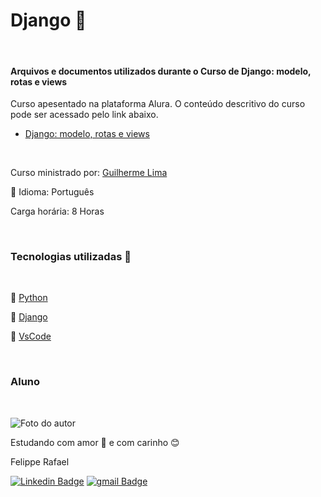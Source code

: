 # Django 🤠
<br>

#### Arquivos e documentos utilizados durante o Curso de Django: modelo, rotas e views

Curso apesentado na plataforma Alura. O conteúdo descritivo do curso pode ser acessado pelo link abaixo.

- [Django: modelo, rotas e views](https://cursos.alura.com.br/course/fundamentos-django-2)

<br>

Curso ministrado por: [Guilherme Lima](https://www.linkedin.com/in/guilherme-lima-458925178/)

💬 Idioma: Português

Carga horária: 8 Horas

<br>



### Tecnologias utilizadas 🔧
<br>

🐍 [Python](https://www.python.org/)

🤠 [Django](https://www.djangoproject.com/)

💽 [VsCode](https://code.visualstudio.com/)

<br>


### Aluno
<br>

![Foto do autor](https://user-images.githubusercontent.com/98472557/151680533-d07e7b10-5c68-4db6-8e59-c4641d6936a5.jpg)

Estudando com amor 💝 e com carinho 😊 

Felippe Rafael

[![Linkedin Badge](https://img.shields.io/badge/-Felippe-blue?style=flat-square&logo=Linkedin&logoColor=white&link=https://www.linkedin.com/in/felippe-rafael/)]( https://www.linkedin.com/in/felippe-rafael/)
[![gmail Badge](https://img.shields.io/badge/-frafaelrls@gmail.com-c14438?style=flat-square&logo=Gmail&logoColor=white&link=mailto:frafaelrls@gmail.com)](mailto:frafealrls@gmail.com)